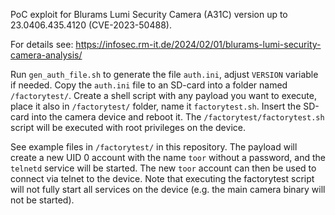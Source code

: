 PoC exploit for Blurams Lumi Security Camera (A31C) version up to 23.0406.435.4120 (CVE-2023-50488).

For details see: https://infosec.rm-it.de/2024/02/01/blurams-lumi-security-camera-analysis/ 

Run `gen_auth_file.sh` to generate the file `auth.ini`, adjust `VERSION` variable if needed.
Copy the `auth.ini` file to an SD-card into a folder named `/factorytest/`.
Create a shell script with any payload you want to execute, place it also in `/factorytest/` folder, name it `factorytest.sh`.
Insert the SD-card into the camera device and reboot it. The `/factorytest/factorytest.sh` script will be executed with root privileges on the device.

See example files in `/factorytest/` in this repository.
The payload will create a new UID 0 account with the name `toor` without a password, and the `telnetd` service will be started.
The new `toor` account can then be used to connect via telnet to the device.
Note that executing the factorytest script will not fully start all services on the device (e.g. the main camera binary will not be started).

